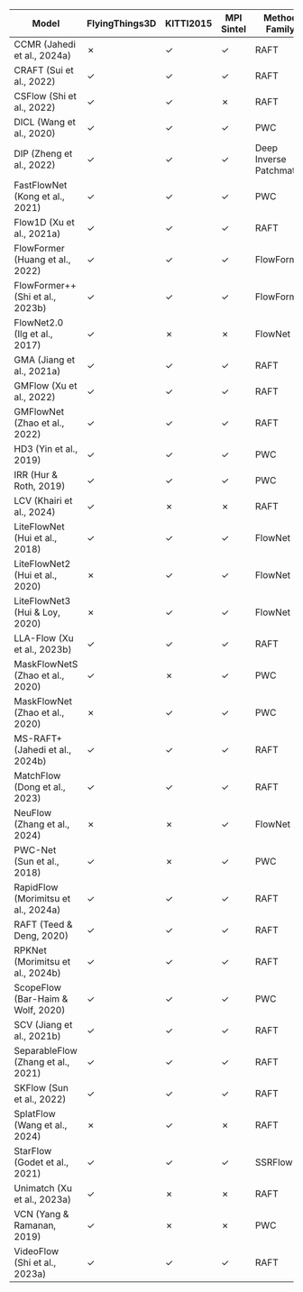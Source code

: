 | Model               | FlyingThings3D | KITTI2015 | MPI Sintel | Method Family        | Time                     |
|---------------------|----------------|-----------|-------------|----------------------|--------------------------|
| CCMR (Jahedi et al., 2024a)        | ✗              | ✓         | ✓           | RAFT                | January 2024            |
| CRAFT (Sui et al., 2022)           | ✓              | ✓         | ✓           | RAFT                | March 2022              |
| CSFlow (Shi et al., 2022)          | ✓              | ✓         | ✗           | RAFT                | February 2022           |
| DICL (Wang et al., 2020)           | ✓              | ✓         | ✓           | PWC                 | October 2020            |
| DIP (Zheng et al., 2022)           | ✓              | ✓         | ✓           | Deep Inverse Patchmatch | April 2022         |
| FastFlowNet (Kong et al., 2021)    | ✓              | ✓         | ✓           | PWC                 | March 2021              |
| Flow1D (Xu et al., 2021a)          | ✓              | ✓         | ✓           | RAFT                | April 2021              |
| FlowFormer (Huang et al., 2022)    | ✓              | ✓         | ✓           | FlowFormer          | March 2022              |
| FlowFormer++ (Shi et al., 2023b)   | ✓              | ✓         | ✓           | FlowFormer          | March 2023              |
| FlowNet2.0 (Ilg et al., 2017)      | ✓              | ✗         | ✗           | FlowNet             | December 2016           |
| GMA (Jiang et al., 2021a)          | ✓              | ✓         | ✓           | RAFT                | April 2021              |
| GMFlow (Xu et al., 2022)           | ✓              | ✓         | ✓           | RAFT                | November 2021           |
| GMFlowNet (Zhao et al., 2022)      | ✓              | ✓         | ✓           | RAFT                | March 2022              |
| HD3 (Yin et al., 2019)             | ✓              | ✓         | ✓           | PWC                 | December 2018           |
| IRR (Hur & Roth, 2019)             | ✓              | ✓         | ✓           | PWC                 | April 2019              |
| LCV (Khairi et al., 2024)          | ✓              | ✗         | ✗           | RAFT                | July 2020               |
| LiteFlowNet (Hui et al., 2018)     | ✓              | ✓         | ✓           | FlowNet             | May 2018                |
| LiteFlowNet2 (Hui et al., 2020)    | ✗              | ✓         | ✓           | FlowNet             | February 2020           |
| LiteFlowNet3 (Hui & Loy, 2020)     | ✗              | ✓         | ✓           | FlowNet             | July 2020               |
| LLA-Flow (Xu et al., 2023b)        | ✓              | ✓         | ✓           | RAFT                | April 2023              |
| MaskFlowNetS (Zhao et al., 2020)   | ✓              | ✗         | ✓           | PWC                 | March 2023              |
| MaskFlowNet (Zhao et al., 2020)    | ✗              | ✓         | ✓           | PWC                 | March 2023              |
| MS-RAFT+ (Jahedi et al., 2024b)    | ✓              | ✓         | ✓           | RAFT                | October 2022            |
| MatchFlow (Dong et al., 2023)      | ✓              | ✓         | ✓           | RAFT                | March 2023              |
| NeuFlow (Zhang et al., 2024)       | ✗              | ✗         | ✓           | FlowNet             | March 2024              |
| PWC-Net (Sun et al., 2018)         | ✓              | ✗         | ✓           | PWC                 | September 2017          |
| RapidFlow (Morimitsu et al., 2024a)| ✓              | ✓         | ✓           | RAFT                | May 2024                |
| RAFT (Teed & Deng, 2020)           | ✓              | ✓         | ✓           | RAFT                | March 2020              |
| RPKNet (Morimitsu et al., 2024b)   | ✓              | ✓         | ✓           | RAFT                | March 2024              |
| ScopeFlow (Bar-Haim & Wolf, 2020)  | ✓              | ✓         | ✓           | PWC                 | February 2020           |
| SCV (Jiang et al., 2021b)          | ✓              | ✓         | ✓           | RAFT                | April 2021              |
| SeparableFlow (Zhang et al., 2021) | ✓              | ✓         | ✓           | RAFT                | October 2021            |
| SKFlow (Sun et al., 2022)          | ✓              | ✓         | ✓           | RAFT                | November 2022           |
| SplatFlow (Wang et al., 2024)      | ✗              | ✓         | ✗           | RAFT                | January 2024            |
| StarFlow (Godet et al., 2021)      | ✓              | ✓         | ✓           | SSRFlow             | July 2020               |
| Unimatch (Xu et al., 2023a)        | ✓              | ✗         | ✗           | RAFT                | November 2022           |
| VCN (Yang & Ramanan, 2019)         | ✓              | ✗         | ✗           | PWC                 | December 2019           |
| VideoFlow (Shi et al., 2023a)      | ✓              | ✓         | ✓           | RAFT                | March 2023              |

